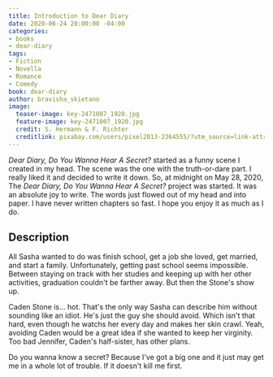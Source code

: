```yaml
---
title: Introduction to Dear Diary
date: 2020-06-24 20:00:00 -04:00
categories:
- books
- dear-diary
tags:
- Fiction
- Novella
- Romance
- Comedy
book: dear-diary
author: bravisha_skietano
image:
  teaser-image: key-2471007_1920.jpg
  feature-image: key-2471007_1920.jpg
  credit: S. Hermann & F. Richter
  creditlink: pixabay.com/users/pixel2013-2364555/?utm_source=link-attribution&amp;utm_medium=referral&amp;utm_campaign=image&amp;utm_content=2471007
---
```


*Dear Diary, Do You Wanna Hear A Secret?* started as a funny scene I created in my head. The scene was the one with the truth-or-dare part. I really liked it and decided to write it down. So, at midnight on May 28, 2020, The *Dear Diary, Do You Wanna Hear A Secret?* project was started. It was an absolute joy to write. The words just flowed out of my head and into paper. I have never written chapters so fast. I hope you enjoy it as much as I do.

## Description

All Sasha wanted to do was finish school, get a job she loved, get married, and start a family. Unfortunately, getting past school seems impossible. Between staying on track with her studies and keeping up with her other activities, graduation couldn't be farther away. But then the Stone's show up.

Caden Stone is... hot. That's the only way Sasha can describe him without sounding like an idiot. He's just the guy she should avoid. Which isn't that hard, even though he watchs her every day and makes her skin crawl. Yeah, avoiding Caden would be a great idea if she wanted to keep her virginity. Too bad Jennifer, Caden's half-sister, has other plans.

Do you wanna know a secret? Because I've got a big one and it just may get me in a whole lot of trouble. If it doesn't kill me first.
